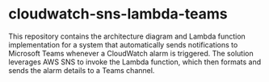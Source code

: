 # cloudwatch-sns-lambda-teams
This repository contains the architecture diagram and Lambda function implementation for a system that automatically sends notifications to Microsoft Teams whenever a CloudWatch alarm is triggered. The solution leverages AWS SNS to invoke the Lambda function, which then formats and sends the alarm details to a  Teams channel.

